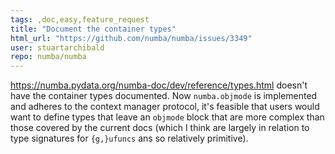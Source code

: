 ```yaml
---
tags: ,doc,easy,feature_request
title: "Document the container types"
html_url: "https://github.com/numba/numba/issues/3349"
user: stuartarchibald
repo: numba/numba
---
```


https://numba.pydata.org/numba-doc/dev/reference/types.html doesn't have the container types documented. Now `numba.objmode` is implemented and adheres to the context manager protocol, it's feasible that users would want to define types that leave an `objmode` block that are more complex than those covered by the current docs (which I think are largely in relation to type signatures for `{g,}ufuncs` ans so relatively primitive).